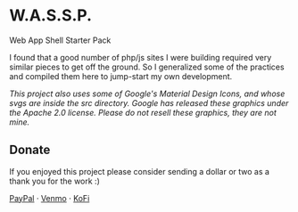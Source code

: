 W.A.S.S.P.
========

Web App Shell Starter Pack

I found that a good number of php/js sites I were building required very similar pieces to get off the ground. So I generalized some of the 
practices and compiled them here to jump-start my own development. 

_This project also uses some of Google's Material Design Icons, and whose svgs are inside the src directory. Google has released these graphics under the Apache 2.0 license. Please do not resell these graphics, they are not mine._


Donate
------

If you enjoyed this project please consider sending a dollar or two as a thank you for the work :)

[PayPal](https://paypal.me/sammurphey) · [Venmo](https://venmo.com/sammurphey) · [KoFi](https://kofi.com/sammurphey)
